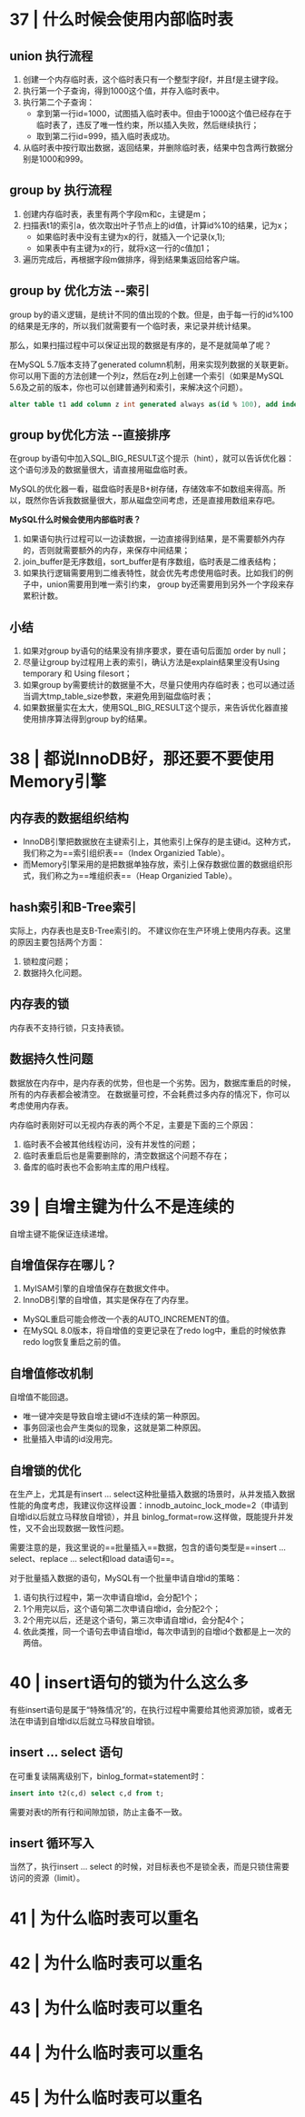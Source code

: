 # 37 | 什么时候会使用内部临时表
## union 执行流程
1. 创建一个内存临时表，这个临时表只有一个整型字段f，并且f是主键字段。
2. 执行第一个子查询，得到1000这个值，并存入临时表中。
3. 执行第二个子查询：
	- 拿到第一行id=1000，试图插入临时表中。但由于1000这个值已经存在于临时表了，违反了唯一性约束，所以插入失败，然后继续执行；
	- 取到第二行id=999，插入临时表成功。
4. 从临时表中按行取出数据，返回结果，并删除临时表，结果中包含两行数据分别是1000和999。

## group by 执行流程
1. 创建内存临时表，表里有两个字段m和c，主键是m；
2. 扫描表t1的索引a，依次取出叶子节点上的id值，计算id%10的结果，记为x；
	- 如果临时表中没有主键为x的行，就插入一个记录(x,1);
	- 如果表中有主键为x的行，就将x这一行的c值加1；
3. 遍历完成后，再根据字段m做排序，得到结果集返回给客户端。

## group by 优化方法 --索引
group by的语义逻辑，是统计不同的值出现的个数。但是，由于每一行的id%100的结果是无序的，所以我们就需要有一个临时表，来记录并统计结果。

那么，如果扫描过程中可以保证出现的数据是有序的，是不是就简单了呢？

在MySQL 5.7版本支持了generated column机制，用来实现列数据的关联更新。你可以用下面的方法创建一个列z，然后在z列上创建一个索引（如果是MySQL 5.6及之前的版本，你也可以创建普通列和索引，来解决这个问题）。
```sql
alter table t1 add column z int generated always as(id % 100), add index(z);
```

## group by优化方法 --直接排序
在group by语句中加入SQL_BIG_RESULT这个提示（hint），就可以告诉优化器：这个语句涉及的数据量很大，请直接用磁盘临时表。

MySQL的优化器一看，磁盘临时表是B+树存储，存储效率不如数组来得高。所以，既然你告诉我数据量很大，那从磁盘空间考虑，还是直接用数组来存吧。

**MySQL什么时候会使用内部临时表？**
1. 如果语句执行过程可以一边读数据，一边直接得到结果，是不需要额外内存的，否则就需要额外的内存，来保存中间结果；
2. join_buffer是无序数组，sort_buffer是有序数组，临时表是二维表结构；
3. 如果执行逻辑需要用到二维表特性，就会优先考虑使用临时表。比如我们的例子中，union需要用到唯一索引约束， group by还需要用到另外一个字段来存累积计数。

## 小结
1. 如果对group by语句的结果没有排序要求，要在语句后面加 order by null；
2. 尽量让group by过程用上表的索引，确认方法是explain结果里没有Using temporary 和 Using filesort；
3. 如果group by需要统计的数据量不大，尽量只使用内存临时表；也可以通过适当调大tmp_table_size参数，来避免用到磁盘临时表；
4. 如果数据量实在太大，使用SQL_BIG_RESULT这个提示，来告诉优化器直接使用排序算法得到group by的结果。

# 38 | 都说InnoDB好，那还要不要使用Memory引擎
## 内存表的数据组织结构
- InnoDB引擎把数据放在主键索引上，其他索引上保存的是主键id。这种方式，我们称之为==索引组织表==（Index Organizied Table）。
- 而Memory引擎采用的是把数据单独存放，索引上保存数据位置的数据组织形式，我们称之为==堆组织表==（Heap Organizied Table）。

## hash索引和B-Tree索引
实际上，内存表也是支B-Tree索引的。
不建议你在生产环境上使用内存表。这里的原因主要包括两个方面：
1. 锁粒度问题；
2. 数据持久化问题。

## 内存表的锁
内存表不支持行锁，只支持表锁。

## 数据持久性问题
数据放在内存中，是内存表的优势，但也是一个劣势。因为，数据库重启的时候，所有的内存表都会被清空。
在数据量可控，不会耗费过多内存的情况下，你可以考虑使用内存表。

内存临时表刚好可以无视内存表的两个不足，主要是下面的三个原因：
1. 临时表不会被其他线程访问，没有并发性的问题；
2. 临时表重启后也是需要删除的，清空数据这个问题不存在；
3. 备库的临时表也不会影响主库的用户线程。

# 39 | 自增主键为什么不是连续的
自增主键不能保证连续递增。
## 自增值保存在哪儿？
1. MyISAM引擎的自增值保存在数据文件中。
2. InnoDB引擎的自增值，其实是保存在了内存里。
- MySQL重启可能会修改一个表的AUTO_INCREMENT的值。
- 在MySQL 8.0版本，将自增值的变更记录在了redo log中，重启的时候依靠redo log恢复重启之前的值。

## 自增值修改机制
自增值不能回退。
- 唯一键冲突是导致自增主键id不连续的第一种原因。
- 事务回滚也会产生类似的现象，这就是第二种原因。
- 批量插入申请的id没用完。

## 自增锁的优化
在生产上，尤其是有insert … select这种批量插入数据的场景时，从并发插入数据性能的角度考虑，我建议你这样设置：innodb_autoinc_lock_mode=2（申请到自增id以后就立马释放自增锁），并且 binlog_format=row.这样做，既能提升并发性，又不会出现数据一致性问题。

需要注意的是，我这里说的==批量插入==数据，包含的语句类型是==insert … select、replace … select和load data语句==。

对于批量插入数据的语句，MySQL有一个批量申请自增id的策略：
1. 语句执行过程中，第一次申请自增id，会分配1个；
2. 1个用完以后，这个语句第二次申请自增id，会分配2个；
3. 2个用完以后，还是这个语句，第三次申请自增id，会分配4个；
4. 依此类推，同一个语句去申请自增id，每次申请到的自增id个数都是上一次的两倍。

# 40 | insert语句的锁为什么这么多
有些insert语句是属于“特殊情况”的，在执行过程中需要给其他资源加锁，或者无法在申请到自增id以后就立马释放自增锁。

## insert … select 语句
在可重复读隔离级别下，binlog_format=statement时：
```sql
insert into t2(c,d) select c,d from t;
```
需要对表t的所有行和间隙加锁，防止主备不一致。

## insert 循环写入
当然了，执行insert … select 的时候，对目标表也不是锁全表，而是只锁住需要访问的资源（limit）。


# 41 | 为什么临时表可以重名
# 42 | 为什么临时表可以重名
# 43 | 为什么临时表可以重名
# 44 | 为什么临时表可以重名
# 45 | 为什么临时表可以重名